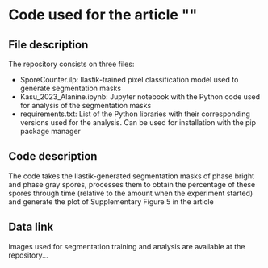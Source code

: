# Code used for the article ""

## File description

The repository consists on three files:

- SporeCounter.ilp: Ilastik-trained pixel classification model used to generate segmentation masks
- Kasu_2023_Alanine.ipynb: Jupyter notebook with the Python code used for analysis of the segmentation masks
- requirements.txt: List of the Python libraries with their corresponding versions used for the analysis. Can be used for installation with the pip package manager

## Code description

The code takes the Ilastik-generated segmentation masks of phase bright and phase gray spores, processes them to obtain the percentage of these spores through time (relative to the amount when the experiment started) and generate the plot of Supplementary Figure 5 in the article

## Data link

Images used for segmentation training and analysis are available at the repository...
